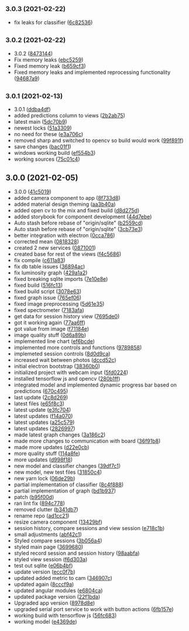 ## <small>3.0.3 (2021-02-22)</small>

* fix leaks for classifier ([6c82536](https://bitbucket.org/secretcreators/desktop/commits/6c82536))



## <small>3.0.2 (2021-02-22)</small>

* 3.0.2 ([8473144](https://bitbucket.org/secretcreators/desktop/commits/8473144))
* Fix memory leaks ([ebc5259](https://bitbucket.org/secretcreators/desktop/commits/ebc5259))
* Fixed memory leak ([b659cf3](https://bitbucket.org/secretcreators/desktop/commits/b659cf3))
* Fixed memory leaks and implemented reprocessing functionality ([94687a9](https://bitbucket.org/secretcreators/desktop/commits/94687a9))



## <small>3.0.1 (2021-02-13)</small>

* 3.0.1 ([ddba4df](https://bitbucket.org/secretcreators/desktop/commits/ddba4df))
* added predictions column to views ([2b2ab75](https://bitbucket.org/secretcreators/desktop/commits/2b2ab75))
* latest main ([5dc70b9](https://bitbucket.org/secretcreators/desktop/commits/5dc70b9))
* newest locks ([51a3309](https://bitbucket.org/secretcreators/desktop/commits/51a3309))
* no need for these ([e3a706c](https://bitbucket.org/secretcreators/desktop/commits/e3a706c))
* removed sharp and switched to opencv so build would work ([99f891f](https://bitbucket.org/secretcreators/desktop/commits/99f891f))
* save changes ([bac01f1](https://bitbucket.org/secretcreators/desktop/commits/bac01f1))
* windows working build ([ef554b3](https://bitbucket.org/secretcreators/desktop/commits/ef554b3))
* working sources ([75c01c4](https://bitbucket.org/secretcreators/desktop/commits/75c01c4))



## 3.0.0 (2021-02-05)

* 3.0.0 ([41c5019](https://bitbucket.org/secretcreators/desktop/commits/41c5019))
* added camera component to app ([8f733d8](https://bitbucket.org/secretcreators/desktop/commits/8f733d8))
* added material design theming ([aa3b40a](https://bitbucket.org/secretcreators/desktop/commits/aa3b40a))
* added open cv to the mix and fixed build ([d8d275d](https://bitbucket.org/secretcreators/desktop/commits/d8d275d))
* added storybook for component development ([44d7ebe](https://bitbucket.org/secretcreators/desktop/commits/44d7ebe))
* Auto stash before rebase of "origin/sqlite" ([b2559cd](https://bitbucket.org/secretcreators/desktop/commits/b2559cd))
* Auto stash before rebase of "origin/sqlite" ([3cb73e3](https://bitbucket.org/secretcreators/desktop/commits/3cb73e3))
* better integration with electron ([0cca786](https://bitbucket.org/secretcreators/desktop/commits/0cca786))
* corrected mean ([0818328](https://bitbucket.org/secretcreators/desktop/commits/0818328))
* created 2 new services ([0871001](https://bitbucket.org/secretcreators/desktop/commits/0871001))
* created base for rest of the views ([f4c5686](https://bitbucket.org/secretcreators/desktop/commits/f4c5686))
* fix compile ([c611a83](https://bitbucket.org/secretcreators/desktop/commits/c611a83))
* fix db table issues ([36894ac](https://bitbucket.org/secretcreators/desktop/commits/36894ac))
* fix luminosity graph ([429a1a2](https://bitbucket.org/secretcreators/desktop/commits/429a1a2))
* fixed breaking sqlite imports ([7e10e8e](https://bitbucket.org/secretcreators/desktop/commits/7e10e8e))
* fixed build ([516fc13](https://bitbucket.org/secretcreators/desktop/commits/516fc13))
* fixed build script ([3078e63](https://bitbucket.org/secretcreators/desktop/commits/3078e63))
* fixed graph issue ([765ef06](https://bitbucket.org/secretcreators/desktop/commits/765ef06))
* fixed image preprocessing ([5d61e35](https://bitbucket.org/secretcreators/desktop/commits/5d61e35))
* fixed spectrometer ([7183afa](https://bitbucket.org/secretcreators/desktop/commits/7183afa))
* get data for session history view ([7695de0](https://bitbucket.org/secretcreators/desktop/commits/7695de0))
* got it working again ([77aa6ff](https://bitbucket.org/secretcreators/desktop/commits/77aa6ff))
* got value from image ([f71184e](https://bitbucket.org/secretcreators/desktop/commits/f71184e))
* image quality stuff ([0d6a89b](https://bitbucket.org/secretcreators/desktop/commits/0d6a89b))
* implemented line chart ([ef6bcde](https://bitbucket.org/secretcreators/desktop/commits/ef6bcde))
* implemented more controls and functions ([9789858](https://bitbucket.org/secretcreators/desktop/commits/9789858))
* implemeted session controls ([8d0d9ca](https://bitbucket.org/secretcreators/desktop/commits/8d0d9ca))
* increased wait between photos ([dccd52c](https://bitbucket.org/secretcreators/desktop/commits/dccd52c))
* initial electron bootstrap ([38360b0](https://bitbucket.org/secretcreators/desktop/commits/38360b0))
* initialized project with webcam input ([5fd0224](https://bitbucket.org/secretcreators/desktop/commits/5fd0224))
* installed tensorflow js and opencv ([280b1ff](https://bitbucket.org/secretcreators/desktop/commits/280b1ff))
* integrated model and implemented dynamic progress bar based on predictions ([670c495](https://bitbucket.org/secretcreators/desktop/commits/670c495))
* last update ([2c8d269](https://bitbucket.org/secretcreators/desktop/commits/2c8d269))
* latest files ([e65f8c3](https://bitbucket.org/secretcreators/desktop/commits/e65f8c3))
* latest update ([e3fc704](https://bitbucket.org/secretcreators/desktop/commits/e3fc704))
* latest updates ([f14a070](https://bitbucket.org/secretcreators/desktop/commits/f14a070))
* latest updates ([a25c579](https://bitbucket.org/secretcreators/desktop/commits/a25c579))
* latest updates ([2826997](https://bitbucket.org/secretcreators/desktop/commits/2826997))
* made latest graph changes ([3a186c2](https://bitbucket.org/secretcreators/desktop/commits/3a186c2))
* made more changes to communication with board ([36f91b8](https://bitbucket.org/secretcreators/desktop/commits/36f91b8))
* made more updates ([d22e0cb](https://bitbucket.org/secretcreators/desktop/commits/d22e0cb))
* more quality stuff ([114a8fe](https://bitbucket.org/secretcreators/desktop/commits/114a8fe))
* more updates ([d998f18](https://bitbucket.org/secretcreators/desktop/commits/d998f18))
* new model and classifier changes ([39df7c1](https://bitbucket.org/secretcreators/desktop/commits/39df7c1))
* new model, new test files ([31850c4](https://bitbucket.org/secretcreators/desktop/commits/31850c4))
* new yarn lock ([06de29b](https://bitbucket.org/secretcreators/desktop/commits/06de29b))
* partial implementation of classifier ([8c4f888](https://bitbucket.org/secretcreators/desktop/commits/8c4f888))
* partial implementation of graph ([bd1b937](https://bitbucket.org/secretcreators/desktop/commits/bd1b937))
* patch ([b95f00d](https://bitbucket.org/secretcreators/desktop/commits/b95f00d))
* ran lint fix ([894c778](https://bitbucket.org/secretcreators/desktop/commits/894c778))
* removed clutter ([b341db7](https://bitbucket.org/secretcreators/desktop/commits/b341db7))
* rename repo ([ad1cc21](https://bitbucket.org/secretcreators/desktop/commits/ad1cc21))
* resize camera component ([13429bf](https://bitbucket.org/secretcreators/desktop/commits/13429bf))
* session history, compare sessions and view session ([e718c1b](https://bitbucket.org/secretcreators/desktop/commits/e718c1b))
* small adjustments ([abf42c1](https://bitbucket.org/secretcreators/desktop/commits/abf42c1))
* Styled compare sessions ([3b056a4](https://bitbucket.org/secretcreators/desktop/commits/3b056a4))
* styled main page ([3699680](https://bitbucket.org/secretcreators/desktop/commits/3699680))
* styled record session and session history ([98aabfa](https://bitbucket.org/secretcreators/desktop/commits/98aabfa))
* styled view session  ([f6d303a](https://bitbucket.org/secretcreators/desktop/commits/f6d303a))
* test out sqlite ([e06b4bf](https://bitbucket.org/secretcreators/desktop/commits/e06b4bf))
* update version ([ecc0f7b](https://bitbucket.org/secretcreators/desktop/commits/ecc0f7b))
* updated added metric to cam ([346907c](https://bitbucket.org/secretcreators/desktop/commits/346907c))
* updated again ([8cccf9a](https://bitbucket.org/secretcreators/desktop/commits/8cccf9a))
* updated angular modules ([e6804ca](https://bitbucket.org/secretcreators/desktop/commits/e6804ca))
* updated package version ([22f1bda](https://bitbucket.org/secretcreators/desktop/commits/22f1bda))
* Upgraded app version ([8978d8e](https://bitbucket.org/secretcreators/desktop/commits/8978d8e))
* upgraded serial port service to work with button actions ([6fb157e](https://bitbucket.org/secretcreators/desktop/commits/6fb157e))
* working build with tensorflow js ([56fc683](https://bitbucket.org/secretcreators/desktop/commits/56fc683))
* working model ([e4369de](https://bitbucket.org/secretcreators/desktop/commits/e4369de))




